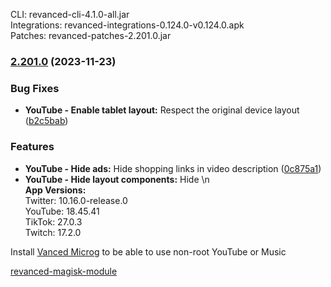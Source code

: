 CLI: revanced-cli-4.1.0-all.jar  
Integrations: revanced-integrations-0.124.0-v0.124.0.apk  
Patches: revanced-patches-2.201.0.jar  

### [2.201.0](https://github.com/ReVanced/revanced-patches/compare/v2.200.0...v2.201.0) (2023-11-23)
### Bug Fixes
* **YouTube - Enable tablet layout:** Respect the original device layout ([b2c5bab](https://github.com/ReVanced/revanced-patches/commit/b2c5babf3fd9ad73daa06e03f4830a9dd7199d0c))
### Features
* **YouTube - Hide ads:** Hide shopping links in video description ([0c875a1](https://github.com/ReVanced/revanced-patches/commit/0c875a106308ae9747ae998d75b84db1c336762b))
* **YouTube - Hide layout components:** Hide \n  
**App Versions:**  
Twitter: 10.16.0-release.0  
YouTube: 18.45.41  
TikTok: 27.0.3  
Twitch: 17.2.0  

Install [Vanced Microg](https://github.com/TeamVanced/VancedMicroG/releases) to be able to use non-root YouTube or Music  

[revanced-magisk-module](https://github.com/j-hc/revanced-magisk-module)  
